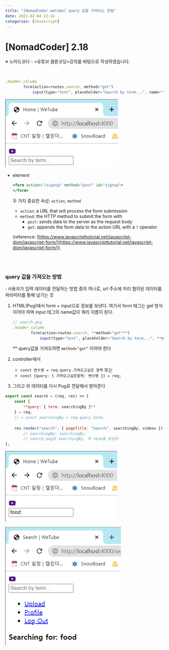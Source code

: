 ```yaml
---
title: "[NomadCoder-wetube] query 값을 가져오는 방법"
date: 2021-02-04 22:41
categories: [Javascript]
---
```


# [NomadCoder] 2.18

※ 노마드코더 - <유튜브 클론코딩>강의를 바탕으로 작성하였습니다.

<br>

```jsx
.header_column
        form(action=routes.search, method="get")
            input(type="text", placeholder="Search by term...", name="term")
```

![20210204-8.png](/assets/images/posts/2021-02-04/20210204-8.png)

- <form> element

    ```jsx
    <form action="/signup" method="post" id="signup"> 
    </form>
    ```

    두 가지 중요한 속성: `action`, `method`

    - `action`: a URL that will process the form submission
    - `method`: the HTTP method to submit the form with
        - `post`: sends data to the server as the request body
        - `get`: appends the form data to the action URL with a `?` operator

    (reference: [https://www.javascripttutorial.net/javascript-dom/javascript-form/](https://www.javascripttutorial.net/javascript-dom/javascript-form/))

<br>

<br>

### query 값을 가져오는 방법

: 사용자가 입력 데이터를 전달하는 방법 중의 하나로, url 주소에 미리 협의된 데이터를 파라미터를 통해 넘기는 것

1. HTML(Pug)에서 form + input으로 정보를 보낸다. 여기서 form 태그는 get 방식이어야 하며 input 태그의 name값이 쿼리 이름이 된다.

    ```jsx
    // search.pug
    .header_column
            form(action=routes.search, **method="get"**)
                input(type="text", placeholder="Search by term...", **name="term"**)
    ```

    ** query값을 가져오려면 `method="get"` 이어야 한다

2. controller에서
    - `const 변수명 = req.query.가져오고싶은 항목` 또는
    - `const {query: { 가져오고싶은항목: 변수명 }} = req;`
3. 그리고 위 데이터를 다시 Pug로 전달해서 받아준다

```jsx
export const search = (req, res) => {
    const {
        **query: { term: searchingBy }**
    } = req;
    // = const searchingBy = req.query.term;

    res.render("search", { pageTitle: "Search", searchingBy, videos });
		// searchingBy: searchingBy;
		// search.pug로 searchingBy, 즉 term을 보낸다
};
```

![20210204-9.png](/assets/images/posts/2021-02-04/20210204-9.png)

![20210204-10.png](/assets/images/posts/2021-02-04/20210204-10.png)
